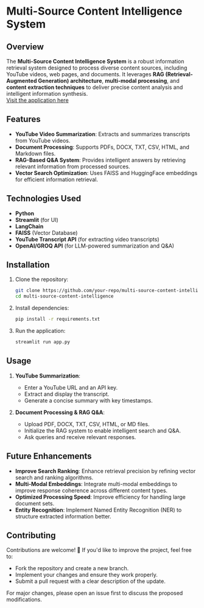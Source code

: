 # Multi-Source Content Intelligence System

## Overview
The **Multi-Source Content Intelligence System** is a robust information retrieval system designed to process diverse content sources, including YouTube videos, web pages, and documents. It leverages **RAG (Retrieval-Augmented Generation) architecture**, **multi-modal processing**, and **content extraction techniques** to deliver precise content analysis and intelligent information synthesis.  
[Visit the application here](https://multisourcecontentsystem-hidevs.up.railway.app)


## Features
- **YouTube Video Summarization**: Extracts and summarizes transcripts from YouTube videos.
- **Document Processing**: Supports PDFs, DOCX, TXT, CSV, HTML, and Markdown files.
- **RAG-Based Q&A System**: Provides intelligent answers by retrieving relevant information from processed sources.
- **Vector Search Optimization**: Uses FAISS and HuggingFace embeddings for efficient information retrieval.

## Technologies Used
- **Python**
- **Streamlit** (for UI)
- **LangChain**
- **FAISS** (Vector Database)
- **YouTube Transcript API** (for extracting video transcripts)
- **OpenAI/GROQ API** (for LLM-powered summarization and Q&A)

## Installation

1. Clone the repository:
   ```sh
   git clone https://github.com/your-repo/multi-source-content-intelligence.git
   cd multi-source-content-intelligence
   ```

2. Install dependencies:
   ```sh
   pip install -r requirements.txt
   ```

3. Run the application:
   ```sh
   streamlit run app.py
   ```

## Usage
1. **YouTube Summarization**:
   - Enter a YouTube URL and an API key.
   - Extract and display the transcript.
   - Generate a concise summary with key timestamps.

2. **Document Processing & RAG Q&A**:
   - Upload PDF, DOCX, TXT, CSV, HTML, or MD files.
   - Initialize the RAG system to enable intelligent search and Q&A.
   - Ask queries and receive relevant responses.

## Future Enhancements
- **Improve Search Ranking**: Enhance retrieval precision by refining vector search and ranking algorithms.
- **Multi-Modal Embeddings**: Integrate multi-modal embeddings to improve response coherence across different content types.
- **Optimized Processing Speed**: Improve efficiency for handling large document sets.
- **Entity Recognition**: Implement Named Entity Recognition (NER) to structure extracted information better.

## Contributing
Contributions are welcome! 🚀 If you'd like to improve the project, feel free to:
- Fork the repository and create a new branch.
- Implement your changes and ensure they work properly.
- Submit a pull request with a clear description of the update.

For major changes, please open an issue first to discuss the proposed modifications.


